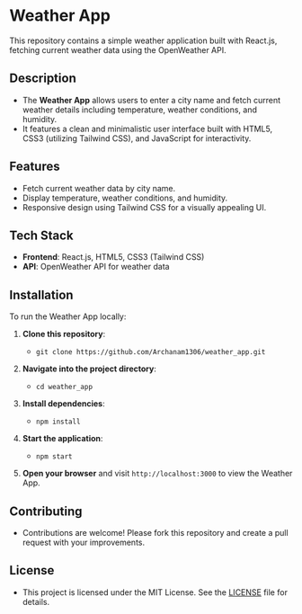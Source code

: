 # Weather App

This repository contains a simple weather application built with React.js, fetching current weather data using the OpenWeather API.

## Description

- The **Weather App** allows users to enter a city name and fetch current weather details including temperature, weather conditions, and humidity.
- It features a clean and minimalistic user interface built with HTML5, CSS3 (utilizing Tailwind CSS), and JavaScript for interactivity.

## Features

- Fetch current weather data by city name.
- Display temperature, weather conditions, and humidity.
- Responsive design using Tailwind CSS for a visually appealing UI.

## Tech Stack

- **Frontend**: React.js, HTML5, CSS3 (Tailwind CSS)
- **API**: OpenWeather API for weather data

## Installation

To run the Weather App locally:

1. **Clone this repository**:
   - `git clone https://github.com/Archanam1306/weather_app.git`

2. **Navigate into the project directory**:
   - `cd weather_app`

3. **Install dependencies**:
   - `npm install`

4. **Start the application**:
   - `npm start`

5. **Open your browser** and visit `http://localhost:3000` to view the Weather App.


## Contributing

- Contributions are welcome! Please fork this repository and create a pull request with your improvements.

## License

- This project is licensed under the MIT License. See the [LICENSE](LICENSE) file for details.
